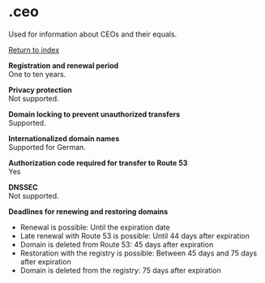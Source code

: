 # \.ceo<a name="ceo"></a>

Used for information about CEOs and their equals\.

[Return to index](registrar-tld-list.md#index)

**Registration and renewal period**  
One to ten years\.

**Privacy protection**  
Not supported\.

**Domain locking to prevent unauthorized transfers**  
Supported\.

**Internationalized domain names**  
Supported for German\.

**Authorization code required for transfer to Route 53**  
Yes

**DNSSEC**  
Not supported\.

**Deadlines for renewing and restoring domains**  
+ Renewal is possible: Until the expiration date
+ Late renewal with Route 53 is possible: Until 44 days after expiration
+ Domain is deleted from Route 53: 45 days after expiration
+ Restoration with the registry is possible: Between 45 days and 75 days after expiration
+ Domain is deleted from the registry: 75 days after expiration